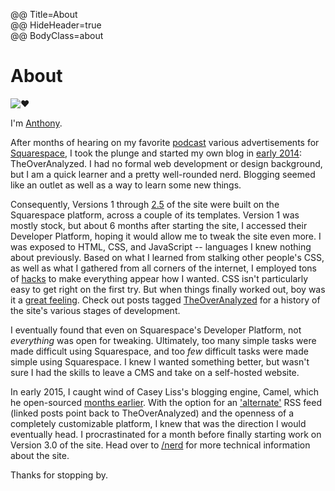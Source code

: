 @@ Title=About  
@@ HideHeader=true  
@@ BodyClass=about  

<h1>About</h1>

<img src="http://d.pr/i/1d53F+" class="headshot" alt="❤️">

I'm [Anthony][ant].

After months of hearing on my favorite [podcast][atp] various advertisements for [Squarespace][ss], I took the plunge and started my own blog in [early 2014][ear]: TheOverAnalyzed. I had no formal web development or design background, but I am a quick learner and a pretty well-rounded nerd. Blogging seemed like an outlet as well as a way to learn some new things.

Consequently, Versions 1 through [2.5][instagram] of the site were built on the Squarespace platform, across a couple of its templates. Version 1 was mostly stock, but about 6 months after starting the site, I accessed their Developer Platform, hoping it would allow me to tweak the site even more. I was exposed to HTML, CSS, and JavaScript -- languages I knew nothing about previously. Based on what I learned from stalking other people's CSS, as well as what I gathered from all corners of the internet, I employed tons of [hacks][hacks] to make everything appear how I wanted. CSS isn't particularly easy to get right on the first try. But when things finally worked out, boy was it a [great feeling][twitter]. Check out posts tagged [TheOverAnalyzed][toa] for a history of the site's various stages of development.

I eventually found that even on Squarespace's Developer Platform, not *everything* was open for tweaking. Ultimately, too many simple tasks were made difficult using Squarespace, and too *few* difficult tasks were made simple using Squarespace. I knew I wanted something better, but wasn't sure I had the skills to leave a CMS and take on a self-hosted website.

In early 2015, I caught wind of Casey Liss's blogging engine, Camel, which he open-sourced [months earlier][caseyliss]. With the option for an ['alternate'][rssa] RSS feed (linked posts point back to TheOverAnalyzed) and the openness of a completely customizable platform, I knew that was the direction I would eventually head. I procrastinated for a month before finally starting work on Version 3.0 of the site. Head over to [/nerd][nerd] for more technical information about the site.

Thanks for stopping by.

[ant]: http://www.twitter.com/toniwonkanobi
[atp]: http://atp.fm
[caseyliss]: http://www.caseyliss.com/2014/5/2/camel-open-sourced
[ear]: https://twitter.com/TheOverAnalyzed/status/430233457029947392
[hacks]: http://www.theoveranalyzed.net/tags/Squarespace
[instagram]: https://instagram.com/p/2oFqCowLyD/?taken-by=theoveranalyzed
[nerd]: http://www.theoveranalyzed.net/nerd
[ss]: http://www.squarespace.com
[toa]: http://www.theoveranalyzed.net/tags/TheOverAnalyzed
[rssa]: http://www.theoveranalyzed.net/rss-alternate
[twitter]: https://twitter.com/caseyliss/status/601133285356531712